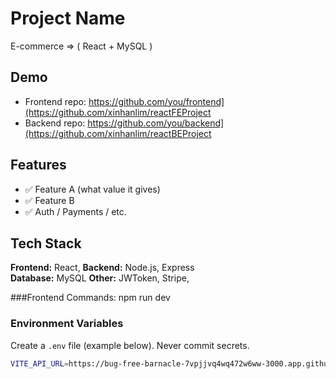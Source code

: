 # Project Name
E-commerce => ( React + MySQL ) 

## Demo
- Frontend repo: https://github.com/you/frontend](https://github.com/xinhanlim/reactFEProject
- Backend repo: https://github.com/you/backend](https://github.com/xinhanlim/reactBEProject

## Features
- ✅ Feature A (what value it gives)
- ✅ Feature B
- ✅ Auth / Payments / etc.

## Tech Stack
**Frontend:** React, 
**Backend:** Node.js, Express  
**Database:** MySQL 
**Other:** JWToken, Stripe,

###Frontend Commands:
npm run dev

### Environment Variables
Create a `.env` file (example below). Never commit secrets.

```bash
VITE_API_URL=https://bug-free-barnacle-7vpjjvq4wq472w6ww-3000.app.github.dev


